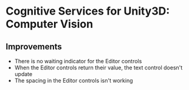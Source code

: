 ﻿
# Cognitive Services for Unity3D: Computer Vision

## Improvements

* There is no waiting indicator for the Editor controls
* When the Editor controls return their value, the text control doesn't update
* The spacing in the Editor controls isn't working
